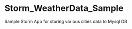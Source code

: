 Storm_WeatherData_Sample
========================

Sample Storm App for storing various cities data to Mysql DB
